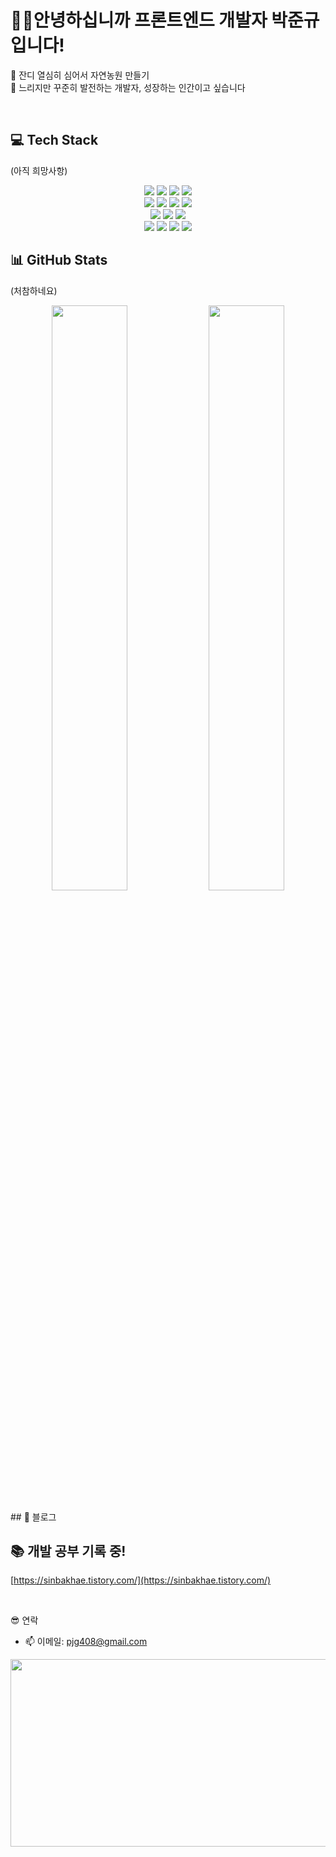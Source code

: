 
<h1 >🙋‍♂️안녕하십니까 프론트엔드 개발자 박준규 입니다!</h1>

<p >  
🌱 잔디 열심히 심어서 자연농원 만들기<br/>
🐢 느리지만 꾸준히 발전하는 개발자, 성장하는 인간이고 싶습니다<br/>
</p>
</br>

## 💻 Tech Stack
(아직 희망사항)
<div align="center">
  <img src="https://img.shields.io/badge/HTML5-E34F26?style=flat&logo=HTML5&logoColor=white"/>
  <img src="https://img.shields.io/badge/CSS3-1572B6?style=flat&logo=CSS3&logoColor=white"/>
  <img src="https://img.shields.io/badge/SASS-CC6699?style=flat&logo=SASS&logoColor=white"/>
  <img src="https://img.shields.io/badge/TailwindCSS-06B6D4?style=flat&logo=TailwindCSS&logoColor=white"/>
  <br/>
  <img src="https://img.shields.io/badge/JavaScript-F7DF1E?style=flat&logo=JavaScript&logoColor=black"/>
  <img src="https://img.shields.io/badge/TypeScript-3178C6?style=flat&logo=TypeScript&logoColor=white"/>
  <img src="https://img.shields.io/badge/React-61DAFB?style=flat&logo=React&logoColor=black"/>
  <img src="https://img.shields.io/badge/Vite-646CFF?style=flat&logo=Vite&logoColor=white"/>
  <br/>
  <img src="https://img.shields.io/badge/Recoil-3578E5?style=flat&logo=Recoil&logoColor=white"/>
  <img src="https://img.shields.io/badge/Zustand-000000?style=flat&logo=Zustand&logoColor=white"/>
  <img src="https://img.shields.io/badge/Redux-764ABC?style=flat&logo=Redux&logoColor=white"/>
  <br/>
  <img src="https://img.shields.io/badge/Figma-F24E1E?style=flat&logo=Figma&logoColor=white"/>
  <img src="https://img.shields.io/badge/Supabase-3ECF8E?style=flat&logo=Supabase&logoColor=white"/>
  <img src="https://img.shields.io/badge/Git-F05032?style=flat&logo=Git&logoColor=white"/>
  <img src="https://img.shields.io/badge/GitHub-181717?style=flat&logo=GitHub&logoColor=white"/>
</div>

## 📊 GitHub Stats
(처참하네요)
<div align="center">
  <img src="https://github-readme-stats.vercel.app/api?username=nbc7799&show_icons=true&theme=radical" width="49%" />
  <img src="https://github-readme-stats.vercel.app/api/top-langs/?username=nbc7799&layout=compact&theme=radical" width="49%" />
</div>


</br>
## 📝 블로그

## 📚 개발 공부 기록 중!  
[https://sinbakhae.tistory.com/](https://sinbakhae.tistory.com/)

</br>

😎 연락

- 📫 이메일: pjg408@gmail.com


<a href="https://www.gitanimals.org/en_US?utm_medium=image&utm_source=nbc7799&utm_content=farm">
<img
  src="https://render.gitanimals.org/farms/nbc7799"
  width="600"
  height="300"
/>
</a>

